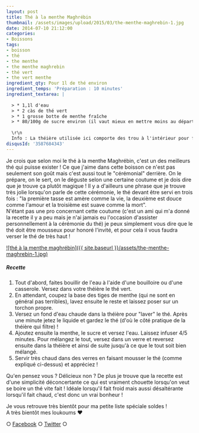 ```yaml
---
layout: post
title: Thé à la menthe Maghrébin
thumbnail: /assets/images/upload/2015/03/the-menthe-maghrebin-1.jpg
date: 2014-07-10 21:12:00
categories: 
- Boissons
tags: 
- boisson
- thé
- the menthe
- the menthe maghrebin
- thé vert
- the vert menthe
ingredient_qty: Pour 1l de thé environ
ingredient_temps: 'Préparation : 10 minutes'
ingredient_textarea: |
  
  > * 1,1l d'eau
  > * 2 càs de thé vert
  > * 1 grosse botte de menthe fraîche
  > * 80/100g de sucre environ (il vaut mieux en mettre moins au départ que de se retrouver avec une boisson imbuvable)
  
  \r\n 
  Info : La théière utilisée ici comporte des trou à l'intérieur pour filtrer, si vous n'en avez pas munissez vous d'une boule à thé !
disqusId: '3587684343'
---
```


Je crois que selon moi le thé à la menthe Maghrébin, c'est un des meilleurs thé qui puisse exister ! Ce que j'aime dans cette boisson ce n'est pas seulement son goût mais c'est aussi tout le "cérémonial" derrière. On le prépare, on le sert, on le déguste selon une certaine coutume et je dois dire que je trouve ça plutôt magique ! Il y a d'ailleurs une phrase que je trouve très jolie lorsqu'on parle de cette cérémonie, le thé devant être servi en trois fois : "la première tasse est amère comme la vie, la deuxième est douce comme l'amour et la troisième est suave comme la mort".  
N'étant pas une pro concernant cette coutume (c'est un ami qui m'a donné la recette il y a peu mais je n'ai jamais eu l'occasion d'assister personnellement à la cérémonie du thé) je peux simplement vous dire que le thé doit être mousseux pour honoré l'invité, et pour cela il vous faudra verser le thé de très haut !

[![thé à la menthe maghrébin]({{ site.baseurl }}/assets/the-menthe-maghrebin-1.jpg)](http://www.crokmou.com/wp-content/uploads/2015/03/the-menthe-maghrebin-1.jpg)

##### Recette

1.  Tout d'abord, faites bouillir de l'eau à l'aide d'une bouilloire ou d'une casserole. Versez dans votre théière le thé vert.
2.  En attendant, coupez la base des tiges de menthe (qui ne sont en général pas terribles), lavez ensuite le reste et laissez poser sur un torchon propre.
3.  Versez un fond d'eau chaude dans la théière pour "laver" le thé. Après une minute jetez le liquide et gardez le thé (d'où le côté pratique de la théière qui filtre) !
4.  Ajoutez ensuite la menthe, le sucre et versez l'eau. Laissez infuser 4/5 minutes. Pour mélangez le tout, versez dans un verre et reversez ensuite dans la théière et ainsi de suite jusqu'à ce que le tout soit bien mélangé.
5.  Servir très chaud dans des verres en faisant mousser le thé (comme expliqué ci-dessus) et appréciez !

Qu'en pensez vous ? Délicieux non ? De plus je trouve que la recette est d'une simplicité déconcertante ce qui est vraiment chouette lorsqu'on veut se boire un thé vite fait ! Idéale lorsqu'il fait froid mais aussi désaltérante lorsqu'il fait chaud, c'est donc un vrai bonheur !

Je vous retrouve très bientôt pour ma petite liste spéciale soldes !  
A très bientôt mes loukoums ❤

○ [Facebook](https://www.facebook.com/crokmou.blog) ○ [Twitter](https://twitter.com/Crokmou) ○